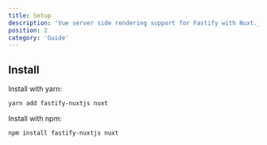 ```yaml
---
title: Setup
description: 'Vue server side rendering support for Fastify with Nuxt.js'
position: 2
category: 'Guide'
---
```


## Install

Install with yarn:

```bash
yarn add fastify-nuxtjs nuxt
```

Install with npm:

```bash
npm install fastify-nuxtjs nuxt
```
